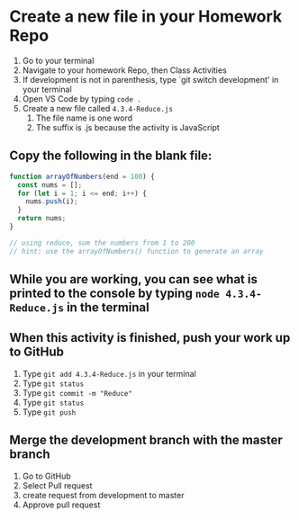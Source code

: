 # Create a new file in your Homework Repo

1. Go to your terminal
2. Navigate to your homework Repo, then Class Activities
3. If development is not in parenthesis, type `git switch development' in your terminal
4. Open VS Code by typing `code .`
5. Create a new file called `4.3.4-Reduce.js`
    1. The file name is one word
    2. The suffix is .js because the activity is JavaScript

## Copy the following in the blank file:

```javascript
function arrayOfNumbers(end = 100) {
  const nums = [];
  for (let i = 1; i <= end; i++) {
    nums.push(i);
  }
  return nums;
}

// using reduce, sum the numbers from 1 to 200
// hint: use the arrayOfNumbers() function to generate an array

```

## While you are working, you can see what is printed to the console by typing `node 4.3.4-Reduce.js` in the terminal

## When this activity is finished, push your work up to GitHub

1. Type `git add 4.3.4-Reduce.js` in your terminal
2. Type `git status`
3. Type `git commit -m "Reduce"`
4. Type `git status`
5. Type `git push`

## Merge the development branch with the master branch

1. Go to GitHub
2. Select Pull request
3. create request from development to master
4. Approve pull request
